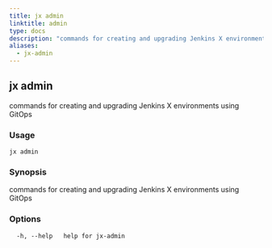 ```yaml
---
title: jx admin
linktitle: admin
type: docs
description: "commands for creating and upgrading Jenkins X environments using GitOps"
aliases:
  - jx-admin
---
```


## jx admin

commands for creating and upgrading Jenkins X environments using GitOps

### Usage

```
jx admin
```

### Synopsis

commands for creating and upgrading Jenkins X environments using GitOps

### Options

```
  -h, --help   help for jx-admin
```

